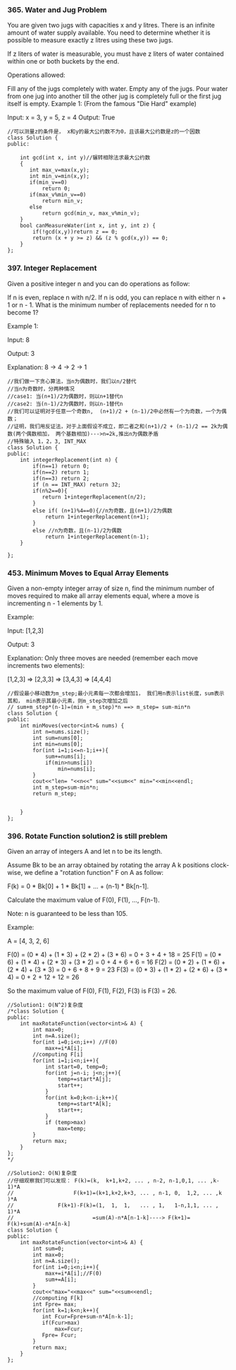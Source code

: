 ### 365. Water and Jug Problem

You are given two jugs with capacities x and y litres. There is an infinite amount of water supply available. You need to determine whether it is possible to measure exactly z litres using these two jugs.

If z liters of water is measurable, you must have z liters of water contained within one or both buckets by the end.

Operations allowed:

Fill any of the jugs completely with water.
Empty any of the jugs.
Pour water from one jug into another till the other jug is completely full or the first jug itself is empty.
Example 1: (From the famous "Die Hard" example)

Input: x = 3, y = 5, z = 4
Output: True
```
//可以测量z的条件是， x和y的最大公约数不为0，且该最大公约数是z的一个因数
class Solution {
public:
   
    int gcd(int x, int y)//辗转相除法求最大公约数
    { 
       int max_v=max(x,y);
       int min_v=min(x,y);
       if(min_v==0)
           return 0;
       if(max_v%min_v==0)
           return min_v;
       else
           return gcd(min_v, max_v%min_v);
    }
    bool canMeasureWater(int x, int y, int z) {
        if(!gcd(x,y))return z == 0;
        return (x + y >= z) && (z % gcd(x,y)) == 0;
    }
};
```

### 397. Integer Replacement
Given a positive integer n and you can do operations as follow:

If n is even, replace n with n/2.
If n is odd, you can replace n with either n + 1 or n - 1.
What is the minimum number of replacements needed for n to become 1?

Example 1:

Input:
8

Output:
3

Explanation:
8 -> 4 -> 2 -> 1

```
//我们做一下贪心算法，当n为偶数时，我们以n/2替代
//当n为奇数时，分两种情况
//case1: 当(n+1)/2为偶数时，则以n+1替代n
//case2: 当(n-1)/2为偶数时，则以n-1替代n
//我们可以证明对于任意一个奇数n,  (n+1)/2 + (n-1)/2中必然有一个为奇数，一个为偶数；
//证明，我们用反证法，对于上面假设不成立，即二者之和(n+1)/2 + (n-1)/2 == 2k为偶数(两个偶数相加， 两个基数相加)--->n=2k,推出n为偶数矛盾
//特殊输入 1，2，3, INT_MAX
class Solution {
public:
    int integerReplacement(int n) {
        if(n==1) return 0;
        if(n==2) return 1;
        if(n==3) return 2;
        if (n == INT_MAX) return 32; 
        if(n%2==0){
           return 1+integerReplacement(n/2);  
        }
        else if( (n+1)%4==0){//n为奇数，且(n+1)/2为偶数
            return 1+integerReplacement(n+1); 
        }
        else //n为奇数，且(n-1)/2为偶数
            return 1+integerReplacement(n-1); 
    }
   
};
```
### 453. Minimum Moves to Equal Array Elements

Given a non-empty integer array of size n, find the minimum number of moves required to make all array elements equal, where a move is incrementing n - 1 elements by 1.

Example:

Input:
[1,2,3]

Output:
3

Explanation:
Only three moves are needed (remember each move increments two elements):

[1,2,3]  =>  [2,3,3]  =>  [3,4,3]  =>  [4,4,4]
```
//假设最小移动数为m_step;最小元素每一次都会增加1， 我们用n表示list长度，sum表示其和， min表示其最小元素，则m_step次增加之后
// sum+m_step*(n-1)=(min + m_step)*n ==> m_step= sum-min*n
class Solution {
public:
    int minMoves(vector<int>& nums) {
        int n=nums.size();
        int sum=nums[0];
        int min=nums[0];
        for(int i=1;i<=n-1;i++){
            sum+=nums[i];
            if(min>nums[i])
                min=nums[i];
        }     
        cout<<"len= "<<n<<" sum="<<sum<<" min="<<min<<endl;
        int m_step=sum-min*n;
        return m_step;
        
        
    }
};
```
### 396. Rotate Function solution2 is still preblem
Given an array of integers A and let n to be its length.

Assume Bk to be an array obtained by rotating the array A k positions clock-wise, we define a "rotation function" F on A as follow:

F(k) = 0 * Bk[0] + 1 * Bk[1] + ... + (n-1) * Bk[n-1].

Calculate the maximum value of F(0), F(1), ..., F(n-1).

Note:
n is guaranteed to be less than 105.

Example:

A = [4, 3, 2, 6]

F(0) = (0 * 4) + (1 * 3) + (2 * 2) + (3 * 6) = 0 + 3 + 4 + 18 = 25
F(1) = (0 * 6) + (1 * 4) + (2 * 3) + (3 * 2) = 0 + 4 + 6 + 6 = 16
F(2) = (0 * 2) + (1 * 6) + (2 * 4) + (3 * 3) = 0 + 6 + 8 + 9 = 23
F(3) = (0 * 3) + (1 * 2) + (2 * 6) + (3 * 4) = 0 + 2 + 12 + 12 = 26

So the maximum value of F(0), F(1), F(2), F(3) is F(3) = 26.
```
//Solution1: O(N^2)复杂度
/*class Solution {
public:
    int maxRotateFunction(vector<int>& A) {
        int max=0;
        int n=A.size(); 
        for(int i=0;i<n;i++) //F(0)
            max+=i*A[i];
        //computing F[i]
        for(int i=1;i<n;i++){
            int start=0, temp=0;
            for(int j=n-i; j<n;j++){
                temp+=start*A[j];
                start++;
            }
            for(int k=0;k<n-i;k++){
                temp+=start*A[k];
                start++;
            }
            if (temp>max)
                max=temp;     
        }
        return max;
    }
};
*/

//Solution2: O(N)复杂度
//仔细观察我们可以发现： F(k)=(k,  k+1,k+2, ... , n-2, n-1,0,1, ... ,k-1)*A
//                   F(k+1)=(k+1,k+2,k+3, ... , n-1, 0,  1,2, ... ,k  )*A
//              F(k+1)-F(k)=(1,  1,  1,   ... , 1,   1-n,1,1, ... , 1)*A
//                         =sum(A)-n*A[n-1-k]----> F(k+1)= F(k)+sum(A)-n*A[n-k]
class Solution {
public:
    int maxRotateFunction(vector<int>& A) {
        int sum=0;
        int max=0;
        int n=A.size(); 
        for(int i=0;i<n;i++){
            max+=i*A[i];//F(0)
            sum+=A[i];
        } 
        cout<<"max="<<max<<" sum="<<sum<<endl;
        //computing F[k]
        int Fpre= max;
        for(int k=1;k<n;k++){
           int Fcur=Fpre+sum-n*A[n-k-1];
           if(Fcur>max)
               max=Fcur;
           Fpre= Fcur;
        }
        return max;
    }
};
```
